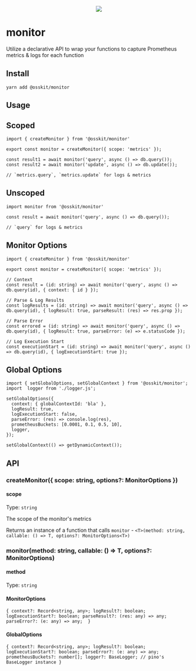 <p align="center">
  <img src="https://user-images.githubusercontent.com/15312980/174907503-53d9611d-127e-440a-b113-7f5df2f4173d.png">
</p>

# monitor

Utilize a declarative API to wrap your functions to capture Prometheus metrics & logs for each function

## Install
```
yarn add @osskit/monitor
```

## Usage
## Scoped
```
import { createMonitor } from '@osskit/monitor'

export const monitor = createMonitor({ scope: 'metrics' });

const result1 = await monitor('query', async () => db.query());
const result2 = await monitor('update', async () => db.update());

// `metrics.query`, `metrics.update` for logs & metrics
```
## Unscoped
```
import monitor from '@osskit/monitor'

const result = await monitor('query', async () => db.query());

// `query` for logs & metrics
```
## Monitor Options
```
import { createMonitor } from '@osskit/monitor'

export const monitor = createMonitor({ scope: 'metrics' });

// Context
const result = (id: string) => await monitor('query', async () => db.query(id), { context: { id } });

// Parse & Log Results
const logResults = (id: string) => await monitor('query', async () => db.query(id), { logResult: true, parseResult: (res) => res.prop });

// Parse Error
const errored = (id: string) => await monitor('query', async () => db.query(id), { logResult: true, parseError: (e) => e.statusCode });

// Log Execution Start
const executionStart = (id: string) => await monitor('query', async () => db.query(id), { logExecutionStart: true });
```

## Global Options
```
import { setGlobalOptions, setGlobalContext } from '@osskit/monitor';
import  logger from './logger.js';

setGlobalOptions({
  context: { globalContextId: 'bla' },
  logResult: true,
  logExecutionStart: false,
  parseError: (res) => console.log(res),
  prometheusBuckets: [0.0001, 0.1, 0.5, 10],
  logger,
});

setGlobalContext(() => getDynamicContext());
```

## API
### createMonitor({ scope: string, options?: MonitorOptions })
#### scope
Type: `string`

The scope of the monitor's metrics

Returns an instance of a function that calls `monitor` - `<T>(method: string, callable: () => T, options?: MonitorOptions<T>)`

### monitor(method: string, callable: () => T, options?: MonitorOptions)
#### method
Type: `string`

#### MonitorOptions
`{ context?: Record<string, any>;
  logResult?: boolean;
  logExecutionStart?: boolean;
  parseResult?: (res: any) => any;
  parseError?: (e: any) => any; 
  }`
  #### GlobalOptions
`{ context?: Record<string, any>;
  logResult?: boolean;
  logExecutionStart?: boolean;
  parseError?: (e: any) => any;
  prometheusBuckets?: number[];
  logger?: BaseLogger; // pino's BaseLogger instance
  }`

